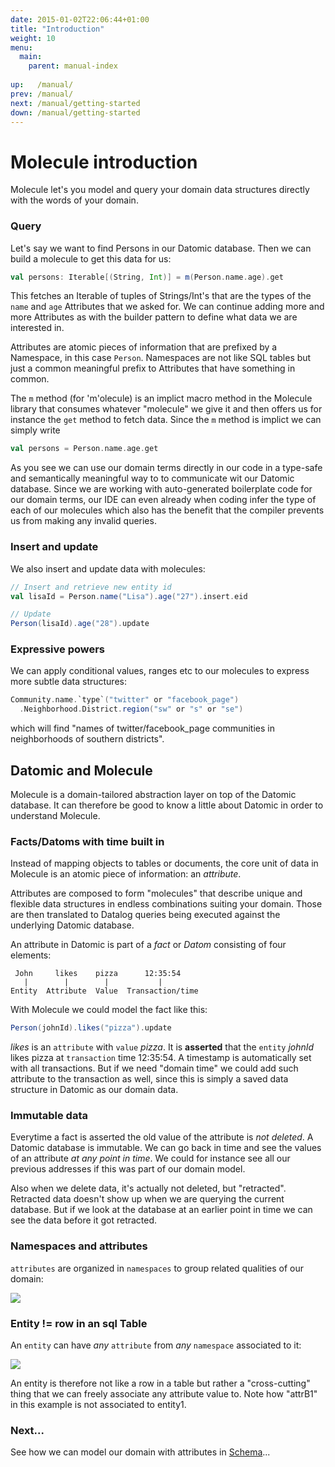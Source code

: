 ```yaml
---
date: 2015-01-02T22:06:44+01:00
title: "Introduction"
weight: 10
menu:
  main:
    parent: manual-index
    
up:   /manual/
prev: /manual/
next: /manual/getting-started
down: /manual/getting-started
---
```


# Molecule introduction

Molecule let's you model and query your domain data structures directly with the words of your domain.

### Query

Let's say we want to find Persons in our Datomic database. Then we can build a molecule to get this data
for us:

```scala
val persons: Iterable[(String, Int)] = m(Person.name.age).get
```
This fetches an Iterable of tuples of Strings/Int's that are the types of the `name` and `age` Attributes that 
we asked for. We can continue adding more and more Attributes as with the builder pattern to define what data
we are interested in.

Attributes are atomic pieces of information that are prefixed by a Namespace, in this case `Person`. Namespaces
are not like SQL tables but just a common meaningful prefix to Attributes that have something in common. 

The `m` method (for 'm'olecule) is an implict macro method in the Molecule library that consumes whatever
"molecule" we give it and then offers us for instance the `get` method to fetch data. Since the `m` method
is implict we can simply write

```scala
val persons = Person.name.age.get
```

As you see we can use our domain terms directly in our code in a type-safe and semantically meaningful way to
 to communicate wit our Datomic database. Since we are working with auto-generated boilerplate code for
 our domain terms, our IDE can even already when coding infer the type of each of our molecules which also
 has the benefit that the compiler prevents us from making any invalid queries.


### Insert and update

We also insert and update data with molecules:

```scala
// Insert and retrieve new entity id
val lisaId = Person.name("Lisa").age("27").insert.eid

// Update
Person(lisaId).age("28").update
```

### Expressive powers

We can apply conditional values, ranges etc to our molecules to express more subtle data structures:

```scala
Community.name.`type`("twitter" or "facebook_page")
  .Neighborhood.District.region("sw" or "s" or "se")
```
which will find "names of twitter/facebook_page communities in neighborhoods of southern districts".



## Datomic and Molecule

Molecule is a domain-tailored abstraction layer on top of the Datomic database. It can therefore be good to know 
a little about Datomic in order to understand Molecule.


### Facts/Datoms with time built in

Instead of mapping objects to tables or documents, the core unit of data in Molecule is an atomic piece of 
information: an _attribute_. 

Attributes are composed to form "molecules" that describe unique and flexible data structures in endless 
combinations suiting your domain. Those are then translated to Datalog queries being executed against the 
underlying Datomic database.

An attribute in Datomic is part of a _fact_ or _Datom_ consisting of four elements:

```
 John     likes    pizza      12:35:54
   |        |        |           |
Entity  Attribute  Value  Transaction/time
```

With Molecule we could model the fact like this:

```scala
Person(johnId).likes("pizza").update
```
_likes_ is an `attribute` with `value` _pizza_. It is **asserted** that the `entity` _johnId_ likes pizza 
at `transaction` time 12:35:54. A timestamp is automatically set with all transactions. But if we need 
"domain time" we could add such attribute to the transaction as well, since this is simply a saved data structure 
in Datomic as our domain data.

### Immutable data

Everytime a fact is asserted the old value of the attribute is _not deleted_. A Datomic database is immutable. 
We can go back in time and see the values of an attribute _at any point in time_. We could for instance see all 
our previous addresses if this was part of our domain model.

Also when we delete data, it's actually not deleted, but "retracted". Retracted data doesn't show up when we are 
querying the current database. But if we look at the database at an earlier point in time we can see the data 
before it got retracted.

### Namespaces and attributes

`attributes` are organized in `namespaces` to group related qualities of our domain:
 
![](/img/DatomicElements1.png)

### Entity != row in an sql Table

An `entity` can have _any_ `attribute` from _any_ `namespace` associated to it:

![](/img/DatomicElements2.png)

An entity is therefore not like a row in a table but rather a "cross-cutting" thing that we can freely associate 
any attribute value to. Note how "attrB1" in this example is not associated to entity1.



### Next...

See how we can model our domain with attributes in [Schema](/manual/schema/)...
